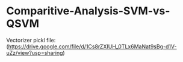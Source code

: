 # Comparitive-Analysis-SVM-vs-QSVM

Vectorizer pickl file: (https://drive.google.com/file/d/1Cs8rZXIUH_0TLx6MaNat9sBg-d1V-uZz/view?usp=sharing)
